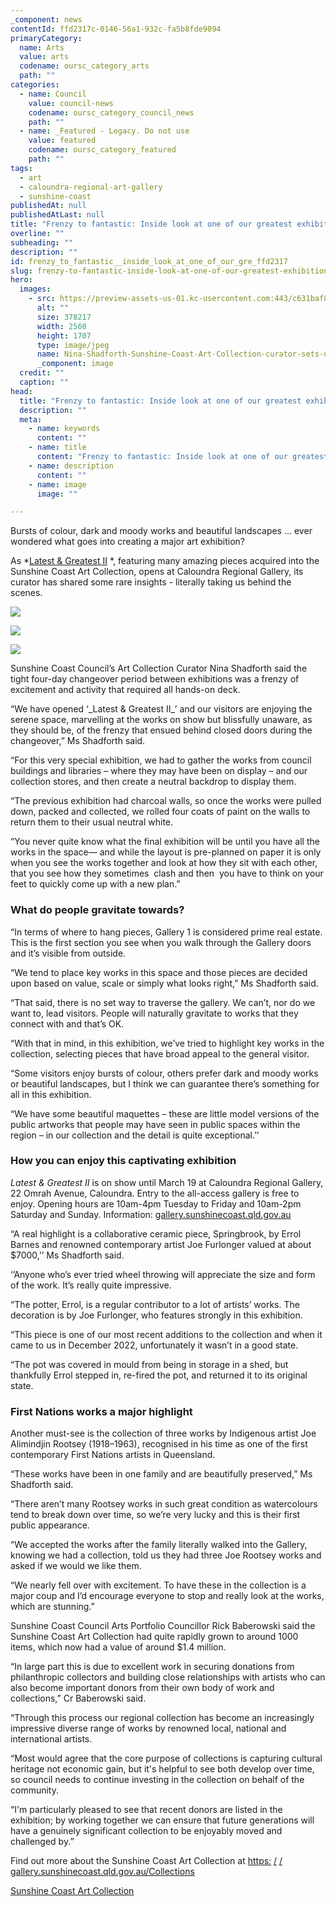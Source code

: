 ```yaml
---
_component: news
contentId: ffd2317c-0146-56a1-932c-fa5b8fde9094
primaryCategory:
  name: Arts
  value: arts
  codename: oursc_category_arts
  path: ""
categories:
  - name: Council
    value: council-news
    codename: oursc_category_council_news
    path: ""
  - name: _Featured - Legacy. Do not use
    value: featured
    codename: oursc_category_featured
    path: ""
tags:
  - art
  - caloundra-regional-art-gallery
  - sunshine-coast
publishedAt: null
publishedAtLast: null
title: "Frenzy to fantastic: Inside look at one of our greatest exhibitions"
overline: ""
subheading: ""
description: ""
id: frenzy_to_fantastic__inside_look_at_one_of_our_gre_ffd2317
slug: frenzy-to-fantastic-inside-look-at-one-of-our-greatest-exhibitions
hero:
  images:
    - src: https://preview-assets-us-01.kc-usercontent.com:443/c631baf8-1b46-001f-580c-d0001b68b4a8/e13fbdb8-0904-444a-a0de-62d79e3b27d7/Nina-Shadforth-Sunshine-Coast-Art-Collection-curator-sets-up-for-the-Latest-Greatest-II-exhibition-at-Caloundra-Regional-Gallery-scaled.jpg
      alt: ""
      size: 378217
      width: 2560
      height: 1707
      type: image/jpeg
      name: Nina-Shadforth-Sunshine-Coast-Art-Collection-curator-sets-up-for-the-Latest-Greatest-II-exhibition-at-Caloundra-Regional-Gallery-scaled.jpg
      _component: image
  credit: ""
  caption: ""
head:
  title: "Frenzy to fantastic: Inside look at one of our greatest exhibitions"
  description: ""
  meta:
    - name: keywords
      content: ""
    - name: title
      content: "Frenzy to fantastic: Inside look at one of our greatest exhibitions"
    - name: description
      content: ""
    - name: image
      image: ""

---
```

Bursts of colour, dark and moody works and beautiful landscapes … ever wondered what goes into creating a major art exhibition?

As *[Latest & Greatest II](https://gallery.sunshinecoast.qld.gov.au/Exhibitions/Latest-and-Greatest-II)
*, featuring many amazing pieces acquired into the Sunshine Coast Art Collection, opens at Caloundra Regional Gallery, its curator has shared some rare insights - literally taking us behind the scenes.

![](https://preview-assets-us-01.kc-usercontent.com:443/c631baf8-1b46-001f-580c-d0001b68b4a8/15f9892a-142f-4dba-9720-864b030e3fcb/Latest-Greatest-II-exhibition-at-Caloundra-Regional-Gallery_3-2-1024x683.jpg)

![](https://preview-assets-us-01.kc-usercontent.com:443/c631baf8-1b46-001f-580c-d0001b68b4a8/3f19584b-8a52-4035-a5bb-f416e7ad3398/Latest-Greatest-II-exhibition-at-Caloundra-Regional-Gallery-2-1024x683.jpg)

![](https://preview-assets-us-01.kc-usercontent.com:443/c631baf8-1b46-001f-580c-d0001b68b4a8/34146b3c-5dd6-4e55-ae82-0c7297d23a43/Latest-Greatest-II-exhibition-at-Caloundra-Regional-Gallery_2-2-1024x683.jpg)

Sunshine Coast Council’s Art Collection Curator Nina Shadforth said the tight four-day changeover period between exhibitions was a frenzy of excitement and activity that required all hands-on deck.

“We have opened ‘\_Latest & Greatest II\_’ and our visitors are enjoying the serene space, marvelling at the works on show but blissfully unaware, as they should be, of the frenzy that ensued behind closed doors during the changeover,” Ms Shadforth said.

“For this very special exhibition, we had to gather the works from council buildings and libraries – where they may have been on display – and our collection stores, and then create a neutral backdrop to display them.

“The previous exhibition had charcoal walls, so once the works were pulled down, packed and collected, we rolled four coats of paint on the walls to return them to their usual neutral white.

“You never quite know what the final exhibition will be until you have all the works in the space— and while the layout is pre-planned on paper it is only when you see the works together and look at how they sit with each other, that you see how they sometimes  clash and then  you have to think on your feet to quickly come up with a new plan.”

### **What do people gravitate towards?**

“In terms of where to hang pieces, Gallery 1 is considered prime real estate. This is the first section you see when you walk through the Gallery doors and it’s visible from outside.

“We tend to place key works in this space and those pieces are decided upon based on value, scale or simply what looks right,” Ms Shadforth said.

“That said, there is no set way to traverse the gallery. We can’t, nor do we want to, lead visitors. People will naturally gravitate to works that they connect with and that’s OK.

“With that in mind, in this exhibition, we’ve tried to highlight key works in the collection, selecting pieces that have broad appeal to the general visitor.

“Some visitors enjoy bursts of colour, others prefer dark and moody works or beautiful landscapes, but I think we can guarantee there’s something for all in this exhibition.

“We have some beautiful maquettes – these are little model versions of the public artworks that people may have seen in public spaces within the region – in our collection and the detail is quite exceptional.’’

### **How you can enjoy this captivating exhibition**

*Latest & Greatest II* is on show until March 19 at Caloundra Regional Gallery, 22 Omrah Avenue, Caloundra. Entry to the all-access gallery is free to enjoy. Opening hours are 10am-4pm Tuesday to Friday and 10am-2pm Saturday and Sunday. Information: [gallery.sunshinecoast.qld.gov.au](https://gallery.sunshinecoast.qld.gov.au/)


“A real highlight is a collaborative ceramic piece, Springbrook, by Errol Barnes and renowned contemporary artist Joe Furlonger valued at about $7000,’’ Ms Shadforth said.

‘’Anyone who’s ever tried wheel throwing will appreciate the size and form of the work. It’s really quite impressive.

“The potter, Errol, is a regular contributor to a lot of artists’ works. The decoration is by Joe Furlonger, who features strongly in this exhibition.

“This piece is one of our most recent additions to the collection and when it came to us in December 2022, unfortunately it wasn’t in a good state.

“The pot was covered in mould from being in storage in a shed, but thankfully Errol stepped in, re-fired the pot, and returned it to its original state.

### **First Nations works a major highlight**

Another must-see is the collection of three works by Indigenous artist Joe Alimindjin Rootsey (1918–1963), recognised in his time as one of the first contemporary First Nations artists in Queensland.

“These works have been in one family and are beautifully preserved,” Ms Shadforth said.

“There aren’t many Rootsey works in such great condition as watercolours tend to break down over time, so we’re very lucky and this is their first public appearance.

“We accepted the works after the family literally walked into the Gallery, knowing we had a collection, told us they had three Joe Rootsey works and asked if we would we like them.

“We nearly fell over with excitement. To have these in the collection is a major coup and I’d encourage everyone to stop and really look at the works, which are stunning.”

Sunshine Coast Council Arts Portfolio Councillor Rick Baberowski said the Sunshine Coast Art Collection had quite rapidly grown to around 1000 items, which now had a value of around $1.4 million.  

“In large part this is due to excellent work in securing donations from philanthropic collectors and building close relationships with artists who can also become important donors from their own body of work and collections,” Cr Baberowski said.

“Through this process our regional collection has become an increasingly impressive diverse range of works by renowned local, national and international artists.

“Most would agree that the core purpose of collections is capturing cultural heritage not economic gain, but it's helpful to see both develop over time, so council needs to continue investing in the collection on behalf of the community.

“I'm particularly pleased to see that recent donors are listed in the exhibition; by working together we can ensure that future generations will have a genuinely significant collection to be enjoyably moved and challenged by.”

Find out more about the Sunshine Coast Art Collection at [https:](https://gallery.sunshinecoast.qld.gov.au/Collections) [/](https://gallery.sunshinecoast.qld.gov.au/Collections) [/](https://gallery.sunshinecoast.qld.gov.au/Collections) [gallery.sunshinecoast.qld.gov.au/Collections](https://gallery.sunshinecoast.qld.gov.au/Collections)


[Sunshine Coast Art Collection](https://gallery.sunshinecoast.qld.gov.au/Collections)
